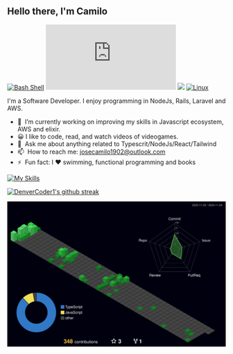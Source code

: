 ## Hello there, I'm Camilo

[![Bash Shell](https://badges.frapsoft.com/bash/v1/bash.png?v=103)](https://github.com/ellerbrock/open-source-badges/)
[![GitHub commits](https://badgen.net/github/commits/Naereen/Strapdown.js)](https://GitHub.com/Naereen/StrapDown.js/commit/)
![](https://komarev.com/ghpvc/?username=Camilo-J)
[![Linux](https://svgshare.com/i/Zhy.svg)](https://svgshare.com/i/Zhy.svg)

I'm a Software Developer. I enjoy programming in NodeJs, Rails, Laravel and AWS.

- 🌱 &nbsp;I’m currently working on improving my skills in Javascript ecosystem, AWS and elixir.
- 😀 I like to  code, read, and watch videos of videogames.
- 💬 &nbsp;Ask me about anything related to Typescrit/NodeJs/React/Tailwind
- 📫 &nbsp;How to reach me: [josecamilo1902@outlook.com](https://github.com/Camilo-J) 
- ⚡ &nbsp;Fun fact: I :heart: swimming, functional programming and books

[![My Skills](https://skillicons.dev/icons?i=postgresql,tailwind,js,ts,nodejs,react,jest,vitest,cypress,git,github,gitlab,linux,docker,aws)](https://skillicons.dev)


[![DenverCoder1's github streak](https://github-readme-streak-stats.herokuapp.com/?user=Camilo-J&theme=blue-green)](https://github.com/DenverCoder1/github-readme-streak-stats)


![](./profile-3d-contrib/profile-night-green.svg)
